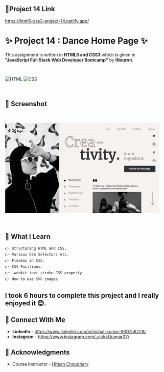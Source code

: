 ## 🔗Project 14 Link
https://html5-css3-project-14.netlify.app/

# ✨ Project 14 : Dance Home Page ✨
This assignment is written in **HTML5 and CSS3** which is given in **"JavaScript Full Stack Web Developer Bootcamp"** by **iNeuron**.

<br>

![HTML](https://img.shields.io/badge/html5%20-%23E34F26.svg?&style=for-the-badge&logo=html5&logoColor=white) ![CSS](https://img.shields.io/badge/css3%20-%231572B6.svg?&style=for-the-badge&logo=css3&logoColor=white)

<br>

## 📌 Screenshot
<br>

![Screenshot](./asset/screenshot.png "Template Screenshot")

<br>

## 📌 What I Learn

    👉 Structuring HTML and CSS.
    👉 Various CSS Selectors etc.
    👉 Flexbox in CSS.
    👉 CSS Positions.
    👉 -webkit text stroke CSS property.
    👉 How to use SVG images.

## I took 6 hours to complete this project and I really enjoyed it 😊.

## 💬 Connect With Me

- **LinkedIn** - https://www.linkedin.com/in/vishal-kumar-909758228/
- **Instagram** - https://www.instagram.com/_vishal.kumar07/

## 📌 Acknowledgments

- Course Instructor - [Hitesh Choudhary](https://github.com/hiteshchoudhary)